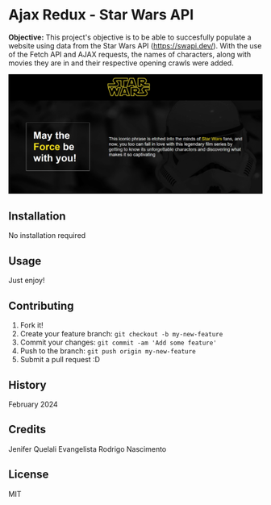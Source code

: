 # Ajax Redux - Star Wars API

**Objective:** This project's objective is to be able to succesfully populate a website using data from the Star Wars API (https://swapi.dev/). With the use of the Fetch API and AJAX requests, the names of characters, along with movies they are in and their respective opening crawls were added.

![Website](images/star-wars.png)

## Installation
No installation required

## Usage
Just enjoy!

## Contributing
1. Fork it!
2. Create your feature branch: `git checkout -b my-new-feature`
3. Commit your changes: `git commit -am 'Add some feature'`
4. Push to the branch: `git push origin my-new-feature`
5. Submit a pull request :D

## History
February 2024

## Credits
Jenifer Quelali Evangelista
Rodrigo Nascimento

## License
MIT
